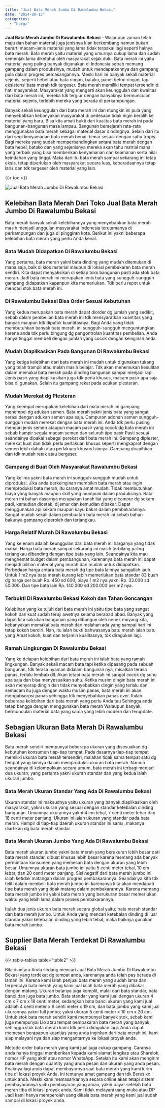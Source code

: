 ```yaml
---
title: "Jual Bata Merah Jumbo Di Rawalumbu Bekasi"
date: "2024-08-13"
categories: 
  - "harga"
---
```


**Jual Bata Merah Jumbo Di Rawalumbu Bekasi** – Walaupun zaman telah maju dan bahan material juga jenisnya kian berkembang namun bukan berarti macam-jenis material yang lama tidak terpakai lagi seperti halnya bata merah. Bata merah yaitu material yang umurnya cukup lama dan sudah semenjak lama diketahui oleh masyarakat sejak dulu. Bata merah ini yaitu material yang paling banyak digunakan di Indonesia sebab memang gampang dalam produksinya, mudah untuk mendapatkannya dan gampang pula dalam progres pemasangannya. Meski hari ini banyak sekali material sejenis, seperti hebel atau bata ringan, batako, panel beton ringan, tapi eksistensi bata merah tdk tergeser. Bata merah memiliki tempat tersendiri di hati masyarakat. Masyarakat yang mengerti akan keunggulan dan kwalitas dari bata merah ini, mereka tdk tergiur dengan banyaknya bermunculan material sejenis, terlebih mereka yang berada di perkampungan.

Banyak sekali keunggulan dari bata merah ini dan mungkin ini pula yang menyebabkan kebanyakan masyarakat di pedesaan tidak ingin beralih ke material yang baru. Bisa kita amati bukti dari kualitas bata merah ini pada bangunan-bangunan masa lampau. Bangunan bersejarah rata-rata menggunakan bata merah sebagai material dasar dindingnya. Selain dari itu dari segi kenyamanan bata merah benar-benar sesuai dengan suhu tropis. Bagi mereka yang sudah memperbandingkan antara bata merah dengan bata hebel, batako dan yang sejenisnya mereka akan tahu matrial mana yang terbaik yang bisa memberikan kenyamanan dan keamanan serta nilai keindahan yang tinggi. Maka dari itu bata merah sampai sekarang ini tetap eksis, tetap diperlukan oleh masyarakat secara luas, keberadaannya tetap laris dan tdk tergeser oleh material yang lain.

{{< toc >}}

![Jual Bata Merah Jumbo Di Rawalumbu Bekasi](/images/jual-bata-merah-22.png)

## Kelebihan Bata Merah Dari Toko Jual Bata Merah Jumbo Di Rawalumbu Bekasi

Bata merah banyak sekali kelebihannya yang menyebabkan bata merah masih menjadi unggulan masyarakat Indonesia terutamanya di perkampungan dan juga di pinggiran kota. Berikut ini yakni beberapa kelebihan bata merah yang perlu Anda kenal.

### Bata Mudah Didapatkan Di Rawalumbu Bekasi

Yang pertama, bata merah yakni bata dinding yang mudah ditemukan di mana saja, baik di kios material maupun di lokasi pembakaran bata merah sendiri. Kita dapat menyaksikan di setiap toko bangunan pasti ada stok bata merah. Jadi bata merah ini merupakan jenis bata yang sungguh-sungguh gampang didapatkan kapanpun kita memerlukan. Tdk perlu repot untuk mencari stok bata merah ini.

### Di Rawalumbu Bekasi Bisa Order Sesuai Kebutuhan

Yang kedua merupakan bata merah dapat diorder dg jumlah yang sedikit, sebab dalam pembelian bata merah ini tdk mensyaratkan kuantitas yang banyak maupun tdk dipatok kuantitasnya. Bagi Anda yang tidak membutuhkan banyak bata merah, ini sungguh-sungguh menguntungkan karena anda tdk perlu bingung dg pengontrolan kuantitas pembelian. Anda hanya tinggal membeli dengan jumlah yang cocok dengan keinginan anda.

### Mudah Diaplikasikan Pada Bangunan Di Rawalumbu Bekasi

Yang ketiga kelebihan dari bata merah ini mudah untuk digunakan tukang yang telah trampil atau malah masih belajar. Tdk akan menemukan kesulitan dalam memakai bata merah pada dinding bangunan sampai menjadi rapi. Jenis pasir yang diaplikasikan juga tdk perlu khusus, macam pasir apa saja bisa di gunakan. Selain itu gampang rekat pada adukan plesteran.

### Mudah Merekat dg Plesteran

Yang keempat merupakan kelebihan dari mata merah ini gampang menempel dg adukan semen. Bata merah yakni jenis bata yang sangat serasi dengan adukan semen apa saja. Campuran adonan semen sungguh-sungguh mudah merekat dengan bata merah ini. Anda tdk perlu pusing mencari jenis semen ataupun macam pasir yang cocok dg bata merah ini sebab hampir segala macam semen dan seluruh tipe pasir Pasti sesuai seandainya dipakai sebagai perekat dari bata merah ini. Gampang diplester, merekat kuat dan tidak perlu perlakuan khusus seperti mengkaprot dengan semen lebih dahulu atau perlakuan khusus lainnya. Gampang dirapihkan dan tdk mudah retak atau bergeser.

### Gampang di Buat Oleh Masyarakat Rawalumbu Bekasi

Yang kelima yakni bata merah ini sungguh-sungguh mudah untuk diproduksi. Jika anda berkeinginan membikin bata merah atau ingin memproduksi bata merah, itu caranya amat mudah. Tidak membutuhkan biaya yang banyak maupun skill yang mumpuni dalam produksinya. Bata merah ini bahan dasarnya merupakan tanah liat yang dicampur dg sekam padi, kemudian dicetak, dijemur dan kemudian dibakar. Dapat menggunakan api sekam maupun kayu bakar dalam pembakarannya. Sangat mudah sekali dalam pembuatan bata merah ini sebab bahan bakunya gampang diperoleh dan terjangkau.

### Harga Relatif Murah Di Rawalumbu Bekasi

Yang ke enam adalah keunggulan dari bata merah ini harganya yang tidak mahal. Harga bata merah sampai sekarang ini masih terbilang paling terjangkau dibanding dengan tipe bata yang lain. Seandainya kita mau menghemat budget dalam pembangunan, karenanya bata merah ini dapat menjadi pilihan material yang murah dan mudah untuk didapatkan. Perbedaan harga antara bata merah dg tipe bata lainnya sangatlah jauh. Untuk 1 m2 nya bata merah kurang lebih memerlukan bata standar 83 buah dg harga per buah Rp. 450 sd 600, biaya 1 m2 nya yakni Rp. 33.000 sd 50.000. Dan tipe bata lain Rp. 140.000 sd 200.000 per m2 nya.

### Terbukti Di Rawalumbu Bekasi Kokoh dan Tahan Goncangan

Kelebihan yang ke tujuh dari bata merah ini yaitu tipe bata yang sangat kokoh dan kuat sudah teruji awetnya selama berabad abad. Banyak yang dapat kita saksikan bangunan yang dibangun oleh nenek moyang kita, kebanyakan memakai bata merah dan malahan ada yang sampai hari ini tetap kokoh berdiri. Nah, itu ialah bukti bahwasanya batu merah ialah batu yang Amat kokoh, kuat dan terjamin kualitasnya, tdk diragukan lagi.

### Ramah Lingkungan Di Rawalumbu Bekasi

Yang ke delapan kelebihan dari bata merah ini ialah bata yang ramah lingkungan. Banyak sekali macam bata tapi ketika dipasang pada sebuah bangunan, tdk terasa nyaman didalam bangunan nya, misalkan terasa panas, terlalu lembab dll. Akan tetapi bata merah ini sangat cocok dg suhu apa saja dan bisa menyesuaikan suhu. Ketika musim dingin bata merah ini akan menyerap dingin dan tidak menyebabkan dingin yang terlalu dan semacam itu juga dengan waktu musim panas, bata merah ini akan mengabsorpsi panas sehingga tdk menyebabkan panas over. Itulah beberapa kelebihan dari bata merah yang perlu Anda tau Sehingga anda tetap bangga dengan menggunakan bata merah Walaupun banyak bermunculan material bata yang sama yang lebih modern dan terupdate.

## Sebagian Ukuran Bata Merah Di Rawalumbu Bekasi

Bata merah sendiri mempunyai beberapa ukuran yang disesuaikan dg kebutuhan konsumen tiap-tiap tempat. Pada dasarnya tiap-tiap tempat memiliki ukuran bata merah tersendiri, malahan tidak sama tempat satu dg tempat yang lainnya dalam memproduksi ukuran bata merah. Namun seandainya di kelompokkan secara umum, bata merah ini terbagi menjadi dua ukuran; yang pertama yakni ukuran standar dan yang kedua ialah ukuran jumbo.

### Bata Merah Ukuran Standar Yang Ada Di Rawalumbu Bekasi

Ukuran standar ini maksudnya yaitu ukuran yang banyak diaplikasikan oleh masyarakat, yakni ukuran yang sesuai dengan standar ketebalan dinding bangunan. Umumnya ukurannya yakni 4 cm tebal, 7 centi meter lebar dan 18 centi meter panjang. Ukuran ini ialah ukuran yang standar pada bata merah. Hampir di tiap-tiap daerah ukuran standar ini sama, makanya diartikan dg bata merah standar.

### Bata Merah Ukuran Jumbo Yang Ada Di Rawalumbu Bekasi

Bata merah ukuran jumbo yakni bata merah yang berukuran lebih besar dari bata merah standar. dibuat khusus lebih besar karena memang ada banyak permintaan konsumen yang memesan bata dengan ukuran yang lebih besar. Umumnya ukuran bata jumbo ini yaitu 5 centi meter tebal, 10 cm lebar, dan 20 centi meter panjang. Sisi negatif dari bata merah jumbo ini ialah ketidak matangan dalam progres pembakarannya. Seandainya kita tdk teliti dalam membeli bata merah jumbo ini karenanya kita akan mendapati tipe bata merah yang tidak matang dalam pembakarannya. Karena memang bata merah jumbo ini yakni bata merah yang berukuran besar memerlukan waktu yang lebih lama dalam proses pembakarannya.

Itulah dua jenis ukuran bata merah secara global yaitu; bata merah standar dan bata merah jumbo. Untuk Anda yang mencari ketebalan dinding di luar standar yakni ketebalan dinding yang lebih tebal, maka baiknya gunakan bata merah jumbo.

## Supplier Bata Merah Terdekat Di Rawalumbu Bekasi

{{< table-tables table="table2" >}}

Bila diantara Anda sedang mencari Jual Bata Merah Jumbo Di Rawalumbu Bekasi yang terdekat dg tempat anda, karenanya anda telah pas berada di laman ini. Karena kami ialah penjual bata merah yang sudah lama dan terpercaya bata merah yang kami jual ialah bata merah yang dibakar dengan matang. Ukuran batanya juga komplit, mulai dari bata standar, bata banci dan juga bata jumbo. Bata standar yang kami jual dengan ukuran 4 cm x 7 cm x 18 centi meter, sedangkan bata banci ukuran yang kami jual adalah 4 centi meter x 9 centi meter x 19 cm, dan bata jumbo yang kami jual ukurannya yakni full jumbo; yakni ukuran 5 centi meter x 10 cm x 20 cm. Untuk stok bata merah sendiri kami mempunyai banyak stok, sebab kami juga mempunyai Lio atau tempat pembakaran bata merah yang banyak, sehingga stok bata merah kami tdk perlu diragukan lagi. Anda dapat memesan berapapun kuantias yang anda inginkan dari bata merah ini, kami siap melayani nya dan siap mengantarnya ke lokasi proyek anda.

Metode order bata merah yang kami jual juga cukup gampang. Caranya anda hanya tinggal memberikan kepada kami alamat lengkap atau Sharelok, nomor HP yang aktif atau nomor WhatsApp. Setelah itu kami akan mengirim bata merah dengan quantity yang anda pesan dan ukuran yang anda pesan. Enaknya lagi anda dapat membayarnya saat bata merah yang kami kirim tiba di lokasi proyek Anda. Ini tentunya amat gampang dan tdk Beresiko untuk anda. Meski kami memasarkannya secara online akan tetapi sistem pembayarannya yaitu pembayaran yang aman, yakni bayar setelah bata merah tiba di lokasi proyek anda. Kami tidak melayani uang muka atau DP Jadi kami hanya memperoleh uang dikala bata merah yang kami jual sudah sampai di lokasi proyek anda.
